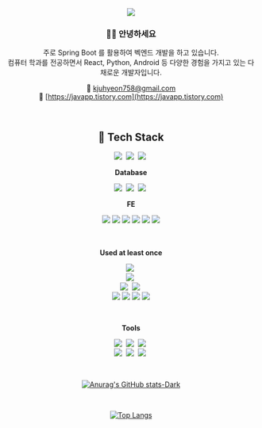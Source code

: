

<div align="center">
  <img src="https://capsule-render.vercel.app/api?type=waving&color=auto&height=300&section=header&text=신입%20개발자%20김주현!&fontSize=50" />
  
### 👨‍💻 안녕하세요
주로 Spring Boot 를 활용하여 벡엔드 개발을 하고 있습니다. <br>
컴퓨터 학과를 전공하면서 React, Python, Android 등 다양한 경험을 가지고 있는 다채로운 개발자입니다.
  
💌 kjuhyeon758@gmail.com <br>
📑 [https://javapp.tistory.com](https://javapp.tistory.com)

<br>
  
<h2>🎹 Tech Stack</h2>

<img src="https://img.shields.io/badge/Java-007396?style=flat-square&logo=JAVA&logoColor=white"/></a>&nbsp;
<img src="https://img.shields.io/badge/Spring Boot-6DB33F?style=flat-square&logo=Spring Boot&logoColor=white"/></a>&nbsp;
<img src="https://img.shields.io/badge/JPA-6DB33F?style=flat-square&logo=JPA&logoColor=white"/></a>&nbsp;

<b>Database</b> 

<img src="https://img.shields.io/badge/MySQL-4479A1?style=flat-square&logo=MySQL&logoColor=white"/></a>&nbsp;
<img src="https://img.shields.io/badge/MongoDB-47A248?style=flat-square&logo=MongoDB&logoColor=white"/></a>&nbsp;
<img src="https://img.shields.io/badge/Redis-DC382D?style=flat-square&logo=Redis&logoColor=white"/></a>&nbsp;


<b>FE</b> <br/>

<img src="https://img.shields.io/badge/react-61DAFB?style=flat-square&logo=react&logoColor=black">
<img src="https://img.shields.io/badge/javascript-F7DF1E?style=flat-square&logo=javascript&logoColor=black">
<img src="https://img.shields.io/badge/html-E34F26?style=flat-square&logo=html5&logoColor=white">
<img src="https://img.shields.io/badge/css-1572B6?style=flat-square&logo=css3&logoColor=white">
<img src="https://img.shields.io/badge/bootstrap-7952B3?style=flat-square&logo=bootstrap&logoColor=white">
<img src="https://img.shields.io/badge/jquery-0769AD?style=flat-square&logo=jquery&logoColor=white"></a>

<br/>
<br/>

<br>

<b>Used at least once</b>

<img src="https://img.shields.io/badge/Kafka-231F20?style=flat-square&logo=Apache Kafka&logoColor=white"/></a>&nbsp;
<br>
<img src="https://img.shields.io/badge/Grafana-F46800?style=flat-square&logo=Grafana&logoColor=white"/></a>&nbsp;
<br>
<img src="https://img.shields.io/badge/Python-3776AB?style=flat-square&logo=Python&logoColor=white"/></a>&nbsp;
<img src="https://img.shields.io/badge/pandas-150458?style=flat-square&logo=pandas&logoColor=white"/></a>&nbsp;
<br/>
<img src="https://img.shields.io/badge/AWS-232F3E?style=flat-square&logo=Amazon AWS&logoColor=white">
<img src="https://img.shields.io/badge/Naver Cloud-03C75A?style=flat-square&logo=Naver&logoColor=white">
<img src="https://img.shields.io/badge/Docker-2496ED?style=flat-square&logo=Docker&logoColor=white">
<img src="https://img.shields.io/badge/Linux-FCC624?style=flat-square&logo=Linux&logoColor=white">

<br>

<b>Tools</b> <br/>

<img src="https://img.shields.io/badge/Git-F05032?style=flat-square&logo=Git&logoColor=white"/></a>&nbsp;
<img src="https://img.shields.io/badge/Eclipse-2C2255?style=flat-square&logo=Eclipse&logoColor=white"/></a>&nbsp;
<img src="https://img.shields.io/badge/IntelliJ-000000?style=flat-square&logo=IntelliJ IDEA&logoColor=white"/></a>&nbsp;
<br/>
<img src="https://img.shields.io/badge/Notion-000000?style=flat-square&logo=Notion&logoColor=white"/></a>&nbsp;
<img src="https://img.shields.io/badge/Slack-4A154B?style=flat-square&logo=Slack&logoColor=white"/></a>&nbsp;
<img src="https://img.shields.io/badge/Trello-0052CC?style=flat-square&logo=Trello&logoColor=white"/></a>&nbsp;


<br>

[![Anurag's GitHub stats-Dark](https://github-readme-stats.vercel.app/api?username=llsrrll96&show_icons=true&theme=dark#gh-dark-mode-only)](https://github.com/anuraghazra/github-readme-stats#gh-dark-mode-only)

<br>


[![Top Langs](https://github-readme-stats.vercel.app/api/top-langs/?username=llsrrll96&hide_progress=true)](https://github.com/anuraghazra/github-readme-stats)




</div>

